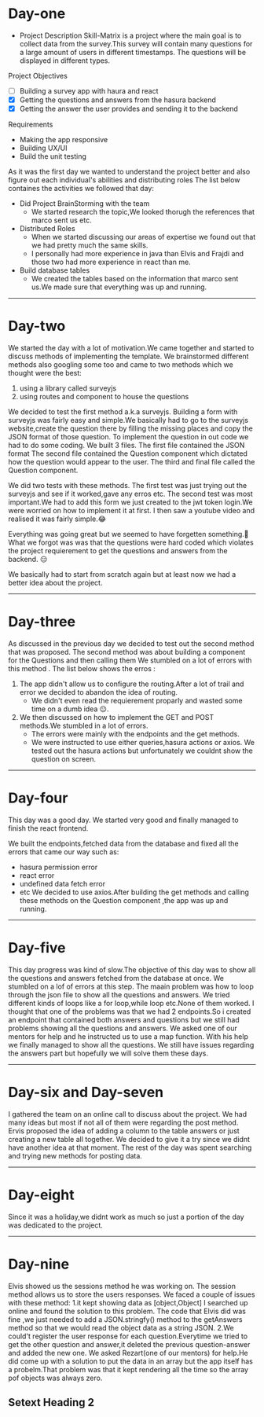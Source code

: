 # Day-one 
- Project Description
Skill-Matrix is a project where the main goal is to collect data from the survey.This survey will contain many questions for a large amount of users in   different timestamps. The questions will be displayed in different types.

Project Objectives
- [ ] Building a survey app with haura and react 
- [x] Getting the questions and answers from the hasura backend
- [x] Getting the answer the user provides and sending it to the backend

Requirements
- Making the app responsive
- Building UX/UI
- Build the unit testing

As it was the first day we wanted to understand the project better and also figure out each individual's abilities and distributing roles
The list below containes the activities we followed that day:
- Did Project BrainStorming with the team
   - We started research the topic,We looked thorugh the references that marco sent us etc.
- Distributed Roles
   - When we started discussing our areas of expertise we found out that we had pretty much the same skills.
   - I personally had more experience in java than Elvis and Frajdi and those two had more experience in react than me. 
- Build database tables
    - We created the tables based on the information that marco sent us.We made sure that everything was up and running. 

---

# Day-two
We started the day with a lot of motivation.We came together and started to discuss methods of implementing the template.
We brainstormed different methods also googling some too and came to two methods which we thought were the best:
1.  using a library called surveyjs
2.  using routes and component to house the questions

We decided to test the first method a.k.a surveyjs.
Building a form with surveyjs was fairly easy and simple.We basically had to go to the surveyjs website,create the question there by filling the missing places and copy the JSON format of those question.
To implement the question in out code we had to do some coding.
We built 3 files.
The first file contained the JSON format
The second file contained the Question component which dictated how the question would appear to the user.
The third and final file called the Question component.

We did two tests with these methods.
The first test was just trying out the surveyjs and see if it worked,gave any erros etc.
The second test was most important.We had to add this form we just created to the jwt token login.We were worried on how to implement it at first.
I then saw a youtube video and realised it was fairly  simple.:joy:

Everything was going great but we seemed to have forgetten something.:thinking:
What we forgot was was that the questions were hard coded which violates the project requierement to get the questions and answers from the backend.
:expressionless:

We basically had to start from scratch again but at least now we had a better idea about the project.


---

# Day-three
As discussed in the previous day we decided to test out the second method that was proposed.
The second method was about building a component for the Questions and then calling them
We stumbled on a lot of errors with this method .
The list below shows the erros :

1. The app didn't allow us to configure the routing.After a lot of trail and error we decided to abandon the idea of routing.
   - We didn't even read the requierement proparly and wasted some time on a dumb idea :neutral_face:.
3. We then discussed on how to implement the GET and POST methods.We stumbled in a lot of errors.
   - The errors were mainly with the endpoints and the get methods.
   - We were instructed to use either queries,hasura actions or axios.
We tested out the hasura actions but unfortunately we couldnt show the question on screen.


---
# Day-four
This day was a good day.
We started very good and finally managed to finish the react frontend.

We built the endpoints,fetched data from the database and fixed all the errors that came our way such as:
- hasura permission error
- react error
- undefined data fetch error
- etc
We decided to use axios.After building the get methods and calling these methods on the Question component ,the app was up and running.

---

# Day-five
This day progress was kind of slow.The objective of this day was to show all the questions and answers fetched from the database at once.
We stumbled on a lof of errors at this step.
The maain problem was how to loop through the json file to show all the questions and answers.
We tried different kinds of loops like a for loop,while loop etc.None of them worked.
I thought that one of the problems was that we had 2 endpoints.So i created an endpoint that contained both answers and questions but we still had problems
showing all the questions and answers.
We asked one of our mentors for help and he instructed us to use a map function.
With his help we finally managed to show all the questions.
We still have issues regarding the answers part but hopefully we will solve them these days.

---

# Day-six and Day-seven
I gathered the team on an online call to discuss about the project.
We had many ideas but most if not all of them were regarding the post method.
Ervis proposed the idea of adding a column to the table answers or just creating a new table all together.
We decided to give it a try since we didnt have another idea at that moment.
The rest of the day was spent searching and trying new methods for posting data.

---

# Day-eight
Since it was a holiday,we didnt work as much so just a portion of the day was dedicated to the project.

---

# Day-nine
Elvis showed us the sessions method he was working on.
The session method allows us to store the users responses.
We faced a couple of issues with these method:
      1.it kept showing data as [object,Object]
I searched up online and found the solution to this problem.
The code that Elvis did was fine ,we just needed to add a JSON.stringfy() method to the getAnswers method so that we would read the object data as a string JSON.
      2.We could't register the user response for each question.Everytime we tried to get the other question and answer,it deleted the previous question-answer and added the new one.
      We asked Rezart(one of our mentors) for help.He did come up with a solution to put the data in an array but the app itself has a probelm.That problem was that it kept rendering all the time so the array pof objects was always zero.




Setext Heading 2
----------------

